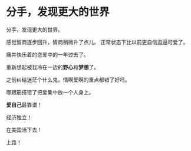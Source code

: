 # 分手，发现更大的世界


分手，发现更大的世界。

感觉智商逐步回升，情商稍微升了点儿。
正常状态下比以前更自信逗逼可爱了。

痛并快乐着的恋爱中的一年过去了。

重新想起被我冷在一边的**野心**和**梦想**了。

之前纠结迷茫个什么鬼，情啊爱啊的重点都错了好吗。

哪跟筋搭错了把爱集中放一个人身上。

**爱自己**最靠谱！

经济独立！

在美国活下去！

上路！

